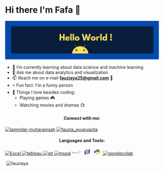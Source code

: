 # Hi there I'm Fafa 👋

<img src="https://github.com/fauziaya/fauziaya/blob/main/White%20Minimalist%20Corporate%20Personal%20Profile%20LinkedIn%20Banner.png" alt="banner that says Hello World!">

- 🌱 I’m currently learning about data science and machine learning
- 💬 Ask me about data analytics and visualization
- 📫 Reach me on e-mail **fauziaya25@gmail.com** 💼
- ⚡ Fun fact: I'm a funny person
- 🔭 Things I love besides coding:
  * Playing games 🎮
  * Watching movies and dramas 📺

<h4 align="middle">Connect with me:</h4>
<a href="https://linkedin.com/in/fauziayumnaa" target="blank"><img align="center" src="https://raw.githubusercontent.com/rahuldkjain/github-profile-readme-generator/master/src/images/icons/Social/linked-in-alt.svg" alt="lamnidar-muharamsah" height="20" width="30" /></a> <a href="https://instagram.com/fauziayumna" target="blank"><img align="center" src="https://raw.githubusercontent.com/rahuldkjain/github-profile-readme-generator/master/src/images/icons/Social/instagram.svg" alt="fauzia_ayupuspita" height="20" width="30" /></a>

<h4 align="middle">Languages and Tools:</h4>

<p align="left"> <a href="https://docs.google.com/spreadsheets/" target="_blank" rel="noreferrer"><img src="https://img.icons8.com/fluency/2x/microsoft-excel-2019.png" alt="Excel" width="30" height="20"/> </a> <a href="https://public.tableau.com/" target="_blank" rel="noreferrer"><img src="https://d1cnss1t6ao97n.cloudfront.net/mstatic/ea04db5/content/uploads/2016/10/tableau-hero-icon.png" alt="tebleau" width="30" height="20"/> </a> <a href="https://git-scm.com/" target="_blank" rel="noreferrer"><img src="https://www.vectorlogo.zone/logos/git-scm/git-scm-icon.svg" alt="git" width="30" height="20"/> </a> <a href="https://www.microsoft.com/en-us/sql-server" target="_blank" rel="noreferrer"><img src="https://www.svgrepo.com/show/303229/microsoft-sql-server-logo.svg" alt="mssql" width="30" height="20"/></a> <a href="https://www.mysql.com/" target="_blank" rel="noreferrer"><img src="https://raw.githubusercontent.com/devicons/devicon/master/icons/mysql/mysql-original-wordmark.svg" alt="mysql" width="30" height="20"/></a> <a href="https://pandas.pydata.org/" target="_blank" rel="noreferrer"><img src="https://raw.githubusercontent.com/devicons/devicon/2ae2a900d2f041da66e950e4d48052658d850630/icons/pandas/pandas-original.svg" alt="pandas" width="30" height="20"/></a> <a href="https://www.python.org" target="_blank" rel="noreferrer"> <img src="https://raw.githubusercontent.com/devicons/devicon/master/icons/python/python-original.svg" alt="python" width="30" height="20"/> </a> <a href="https://colab.research.google.com/" target="_blank" rel="noreferrer"> <img src="https://studio-neutrino.com/wp-content/uploads/2022/03/colab_favicon_256px.png" alt="googlecolab" width="30" height="20"/> </a> 

 
 <p>&nbsp;<img align="center" src="https://github-readme-stats.vercel.app/api?username=fauziaya&show_icons=true&locale=en" alt="fauziaya" /></p>
